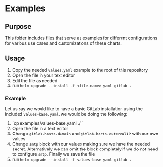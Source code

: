 # Examples

## Purpose

This folder includes files that serve as examples for different configurations
for various use cases and customizations of these charts.

## Usage

1. Copy the needed `values.yaml` example to the root of this repository
1. Open the file in your text editor
1. Edit the file as needed
1. run `helm upgrade --install -f <file-name>.yaml gitlab .`

### Example

Let us say we would like to have a basic GitLab installation using the included
`values-base.yaml`. we would be doing the following:

1. `cp examples/values-base.yaml ./``
1. Open the file in a text editor
1. Change `gitlab.hosts.domain` and `gitlab.hosts.externalIP` with our own values
1. Change `smtp` block with our values making sure we have the needed secret. Alternatively we can omit the block completely if we do not need to configure `smtp`. Finally we save the file
1. run `helm upgrade --install -f values-base.yaml gitlab .`
